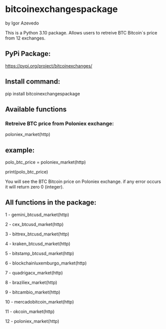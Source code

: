# bitcoinexchangespackage
by Igor Azevedo

This is a Python 3.10 package.
Allows users to retreive BTC Bitcoin`s price from 12 exchanges.

## PyPi Package:
https://pypi.org/project/bitcoinexchanges/

## Install command:
pip install bitcoinexchangespackage

## Available functions

### Retreive BTC price from Poloniex exchange:
poloniex_market(http)

## example:
polo_btc_price = poloniex_market(http)

print(polo_btc_price)

You will see the BTC Bitcoin price on Poloniex exchange.
if any error occurs it will return zero 0 (integer).


## All functions in the package:


1 - gemini_btcusd_market(http)

2 - cex_btcusd_market(http) 

3 - bittrex_btcusd_market(http) 

4 - kraken_btcusd_market(http)

5 - bitstamp_btcusd_market(http)

6 - blockchainluxemburgo_market(http)

7 - quadrigacx_market(http)

8 - braziliex_market(http)

9 - bitcambio_market(http)

10 - mercadobitcoin_market(http)

11 - okcoin_market(http)

12 - poloniex_market(http)





